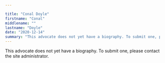 ```yaml
---

title: "Conal Doyle"
firstname: "Conal"
middlename: ""
lastname: "Doyle"
date: "2020-12-14"
summary: "This advocate does not yet have a biography. To submit one, please contact the site administrator."
---
```

This advocate does not yet have a biography. To submit one, please contact the site administrator.


